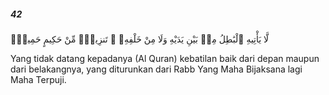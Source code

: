 ##### 42

<span class="ayah">لَّا يَأْتِيهِ ٱلْبَٰطِلُ مِنۢ بَيْنِ يَدَيْهِ وَلَا مِنْ خَلْفِهِۦ ۖ تَنزِيلٌۭ مِّنْ حَكِيمٍ حَمِيدٍۢ</span>

<span class="ayah_translation">Yang tidak datang kepadanya (Al Quran) kebatilan baik dari depan maupun dari belakangnya, yang diturunkan dari Rabb Yang Maha Bijaksana lagi Maha Terpuji.</span>
